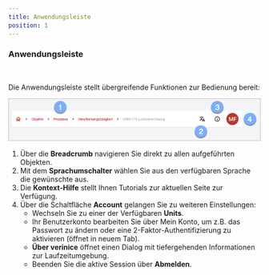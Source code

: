 ```yaml
---
title: Anwendungsleiste
position: 1
---
```


### Anwendungsleiste

<br>

Die Anwendungsleiste stellt übergreifende Funktionen zur Bedienung bereit:

![Anwendungsleiste](media/veo_app-bar.de.png)

1. Über die **Breadcrumb** navigieren Sie direkt zu allen aufgeführten Objekten.
1. Mit dem **Sprachumschalter** wählen Sie aus den verfügbaren Sprache die gewünschte aus.
1. Die **Kontext-Hilfe** stellt Ihnen Tutorials zur aktuellen Seite zur Verfügung.
1. Über die Schaltfläche **Account** gelangen Sie zu weiteren Einstellungen:
    - Wechseln Sie zu einer der Verfügbaren **Units**.
    - Ihr Benutzerkonto bearbeiten Sie über <DocLink to="???">Mein Konto</DocLink>, um z.B. das Passwort zu ändern oder eine 2-Faktor-Authentifizierung zu aktivieren (öffnet in neuem Tab).
    - **Über verinice** öffnet einen Dialog mit tiefergehenden Informationen zur Laufzeitumgebung.
    - Beenden Sie die aktive Session über **Abmelden**.

<br>
